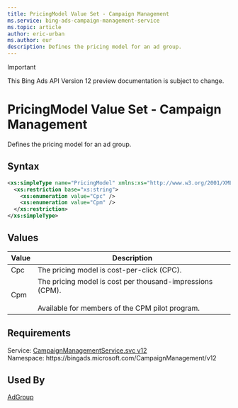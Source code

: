```yaml
---
title: PricingModel Value Set - Campaign Management
ms.service: bing-ads-campaign-management-service
ms.topic: article
author: eric-urban
ms.author: eur
description: Defines the pricing model for an ad group.
---
```

> [!IMPORTANT]
> This Bing Ads API Version 12 preview documentation is subject to change.

# PricingModel Value Set - Campaign Management
Defines the pricing model for an ad group.

## Syntax
```xml
<xs:simpleType name="PricingModel" xmlns:xs="http://www.w3.org/2001/XMLSchema">
  <xs:restriction base="xs:string">
    <xs:enumeration value="Cpc" />
    <xs:enumeration value="Cpm" />
  </xs:restriction>
</xs:simpleType>
```

## <a name="values"></a>Values

|Value|Description|
|-----------|---------------|
|<a name="cpc"></a>Cpc|The pricing model is cost-per-click (CPC).|
|<a name="cpm"></a>Cpm|The pricing model is cost per thousand-impressions (CPM).<br /><br /> Available for members of the CPM pilot program.|

## Requirements
Service: [CampaignManagementService.svc v12](https://campaign.api.bingads.microsoft.com/Api/Advertiser/CampaignManagement/v11/CampaignManagementService.svc)  
Namespace: https\://bingads.microsoft.com/CampaignManagement/v12  

## Used By
[AdGroup](adgroup.md)  

